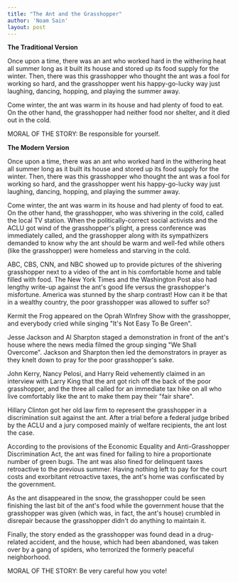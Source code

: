 ```yaml
---
title: "The Ant and the Grasshopper"
author: 'Noam Sain'
layout: post
---
```


**The Traditional Version**

Once upon a time, there was an ant who worked hard in the withering heat all summer long as it built its house and stored up its food supply for the winter. Then, there was this grasshopper who thought the ant was a fool for working so hard, and the grasshopper went his happy-go-lucky way just laughing, dancing, hopping, and playing the summer away.

Come winter, the ant was warm in its house and had plenty of food to eat. On the other hand, the grasshopper had neither food nor shelter, and it died out in the cold.

MORAL OF THE STORY: Be responsible for yourself.

**The Modern Version**

Once upon a time, there was an ant who worked hard in the withering heat all summer long as it built its house and stored up its food supply for the winter. Then, there was this grasshopper who thought the ant was a fool for working so hard, and the grasshopper went his happy-go-lucky way just laughing, dancing, hopping, and playing the summer away.

Come winter, the ant was warm in its house and had plenty of food to eat. On the other hand, the grasshopper, who was shivering in the cold, called the local TV station. When the politically-correct social activists and the ACLU got wind of the grasshopper's plight, a press conference was immediately called, and the grasshopper along with its sympathizers demanded to know why the ant should be warm and well-fed while others (like the grasshopper) were homeless and starving in the cold.

ABC, CBS, CNN, and NBC showed up to provide pictures of the shivering grasshopper next to a video of the ant in his comfortable home and table filled with food. The New York Times and the Washington Post also had lengthy write-up against the ant's good life versus the grasshopper's misfortune. America was stunned by the sharp contrast! How can it be that in a wealthy country, the poor grasshopper was allowed to suffer so?

Kermit the Frog appeared on the Oprah WInfrey Show with the grasshopper, and everybody cried while singing "It's Not Easy To Be Green".

Jesse Jackson and Al Sharpton staged a demonstration in front of the ant's house where the news media filmed the group singing "We Shall Overcome". Jackson and Sharpton then led the demonstrators in prayer as they knelt down to pray for the poor grasshopper's sake.

John Kerry, Nancy Pelosi, and Harry Reid vehemently claimed in an interview with Larry King that the ant got rich off the back of the poor grasshopper, and the three all called for an immediate tax hike on all who live comfortably like the ant to make them pay their "fair share".

Hillary Clinton got her old law firm to represent the grasshopper in a discrimination suit against the ant. After a trial before a federal judge bribed by the ACLU and a jury composed mainly of welfare recipients, the ant lost the case.

According to the provisions of the Economic Equality and Anti-Grasshopper Discrimination Act, the ant was fined for failing to hire a proportionate number of green bugs. The ant was also fined for delinquent taxes retroactive to the previous summer. Having nothing left to pay for the court costs and exorbitant retroactive taxes, the ant's home was confiscated by the government.

As the ant disappeared in the snow, the grasshopper could be seen finishing the last bit of the ant's food while the government house that the grasshopper was given (which was, in fact, the ant's house) crumbled in disrepair because the grasshopper didn't do anything to maintain it.

Finally, the story ended as the grasshopper was found dead in a drug-related accident, and the house, which had been abandoned, was taken over by a gang of spiders, who terrorized the formerly peaceful neighborhood.

MORAL OF THE STORY: Be very careful how you vote!
